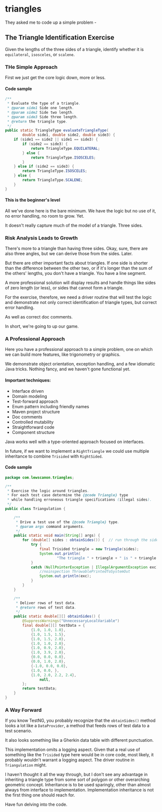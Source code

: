 # triangles

They asked me to code up a simple problem -

## The Triangle Identification Exercise

Given the lengths of the three sides of a triangle, identify whether it is
`equilateral`, `isosceles`, or `scalene`.

### THe Simple Approach

First we just get the core logic down, more or less.

#### Code sample

```java
/**
 * Evaluate the type of a triangle.
 * @param side1 Side one length.
 * @param side2 Side two length.
 * @param side3 Side three length.
 * @return the triangle type.
 */
public static TriangleType evaluateTriangleType(
        double side1, double side2, double side3) {
    if (side1 == side2 || side1 == side3) {
        if (side2 == side3) {
            return TriangleType.EQUILATERAL;
        } else {
            return TriangleType.ISOSCELES;
        }
    } else if (side2 == side3) {
        return TriangleType.ISOSCELES;
    } else {
        return TriangleType.SCALENE;
    }
}
```

#### This is the beginner's level

All we've done here is the bare minimum. We have the logic but no use of it,
no error handling, no room to grow. Yet.

It doesn't really capture much of the model of a triangle. Three sides.

### Risk Analysis Leads to Growth

There's more to a triangle than having three sides. 
Okay, sure, there are also three angles, but we can derive those from the sides.
Later.

But there are other important facts about triangles. 
If one side is shorter than the difference between the other two, 
or if it's longer than the sum of the others' lengths,
you don't have a triangle. You have a line segment.

A more professional solution will display results and handle things like
sides of zero length (or less), or sides that cannot form a triangle.

For the exercise, therefore, we need a driver routine that will test
the logic and demonstrate not only correct identification of triangle types,
but correct error handling.

As well as correct doc comments.

In short, we're going to up our game.

### A Professional Approach

Here you have a professional approach to a simple problem, one on which
we can build more features, like trigonometry or graphics.

We demonstrate object orientation, exception handling, and a few idiomatic 
Java tricks. Nothing fancy, and we haven't gone functional yet.  

#### Important techniques:

* Interface driven
* Domain modeling
* Test-forward approach
* Enum pattern including friendly names
* Maven project structure
* Doc comments
* Controlled mutability
* Straightforward code
* Component structure

Java works well with a type-oriented approach focused on interfaces.

In future, if we want to implement a `RightTriangle` we could use 
multiple inheritance to combine `Trisided` with `RightSided`.

#### Code sample

```java
package com.lewscanon.triangles;

/**
 * Exercise the logic around triangles.
 * For each test case determine the {@code Triangle} type
 * while handling erroneous triangle specifications (illegal sides).
 */
public class Triangulation {

    /**
     * Drive a test use of the {@code Triangle} type.
     * @param args command arguments.
     */
    public static void main(String[] args) {
        for (double[] sides : obtainSides()) {  // run through the sides data
            try {
                final Trisided triangle = new Triangle(sides);
                System.out.println(
                        "The triangle " + triangle + " is " + triangle.getTriangleType());
            }
            catch (NullPointerException | IllegalArgumentException exc) {
                //noinspection ThrowablePrintedToSystemOut
                System.out.println(exc);
            }
        }
    }

    /**
     * Deliver rows of test data.
     * @return rows of test data.
     */
    public static double[][] obtainSides() {
        @SuppressWarnings("UnnecessaryLocalVariable")
        final double[][] testData = {
            {1.0, 1.0, 1.0},
            {1.0, 1.5, 1.5},
            {1.0, 1.5, 2.0},
            {1.0, 1.0, 2.0},
            {1.0, 0.9, 2.0},
            {1.0, 3.9, 2.0},
            {0.0, 0.0, 0.0},
            {0.0, 1.0, 2.0},
            {-1.0, 0.0, 0.0},
            {1.0, 0.0, },
            {1.0, 2.0, 2.2, 2.4},
                null,
        };
        return testData;
    }
}
```

### A Way Forward

If you know TestNG, you probably recognize that the `obtainSides()` method 
looks a lot like a `DataProvider`, a method that feeds rows of test data 
to a test scenario.

It also looks something like a Gherkin data table with different punctuation.

This implementation omits a logging aspect. Given that a real use of something 
like the `Trisided` type here would be in core code, most likely, it probably 
wouldn't warrant a logging aspect. The driver routine in `Triangulation` might.

I haven't thought it all the way through, but I don't see any advantage in 
inheriting a triangle type from some sort of polygon or other overarching 
geometric concept. Inheritance is to be used sparingly, other than almost always 
from interface to implementation. Implementation inheritance is not the first 
thing one should reach for.

Have fun delving into the code.
